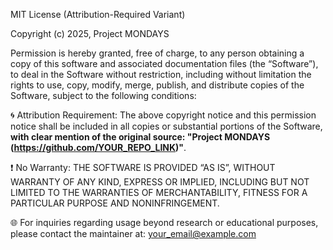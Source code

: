 MIT License (Attribution-Required Variant)

Copyright (c) 2025, Project MONDAYS

Permission is hereby granted, free of charge, to any person obtaining a copy
of this software and associated documentation files (the “Software”), to deal
in the Software without restriction, including without limitation the rights
to use, copy, modify, merge, publish, and distribute copies of the Software,
subject to the following conditions:

🌀 Attribution Requirement:
The above copyright notice and this permission notice shall be included in all
copies or substantial portions of the Software, **with clear mention of the
original source: "Project MONDAYS (https://github.com/YOUR_REPO_LINK)"**.

❗ No Warranty:
THE SOFTWARE IS PROVIDED “AS IS”, WITHOUT WARRANTY OF ANY KIND, EXPRESS OR IMPLIED,
INCLUDING BUT NOT LIMITED TO THE WARRANTIES OF MERCHANTABILITY, FITNESS FOR A PARTICULAR PURPOSE
AND NONINFRINGEMENT.

🌐 For inquiries regarding usage beyond research or educational purposes,
please contact the maintainer at: your_email@example.com
